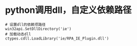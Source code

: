 # python调用dll，自定义依赖路径

```
# 设置dll的依赖项路径
win32api.SetDllDirectory('ie')
# 加载动态dll
ctypes.cdll.LoadLibrary('ie/RPA_IE_Plugin.dll')
```

